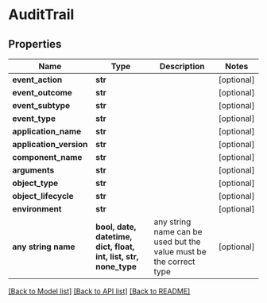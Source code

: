 # AuditTrail


## Properties
Name | Type | Description | Notes
------------ | ------------- | ------------- | -------------
**event_action** | **str** |  | [optional] 
**event_outcome** | **str** |  | [optional] 
**event_subtype** | **str** |  | [optional] 
**event_type** | **str** |  | [optional] 
**application_name** | **str** |  | [optional] 
**application_version** | **str** |  | [optional] 
**component_name** | **str** |  | [optional] 
**arguments** | **str** |  | [optional] 
**object_type** | **str** |  | [optional] 
**object_lifecycle** | **str** |  | [optional] 
**environment** | **str** |  | [optional] 
**any string name** | **bool, date, datetime, dict, float, int, list, str, none_type** | any string name can be used but the value must be the correct type | [optional]

[[Back to Model list]](../README.md#documentation-for-models) [[Back to API list]](../README.md#documentation-for-api-endpoints) [[Back to README]](../README.md)


